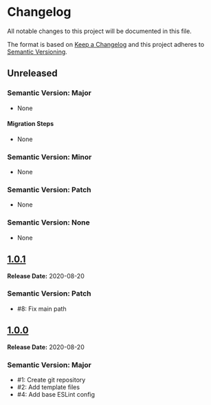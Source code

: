 # Changelog

All notable changes to this project will be documented in this file.

The format is based on [Keep a Changelog](https://keepachangelog.com/en/1.0.0/) and this project adheres to [Semantic Versioning](https://semver.org/spec/v2.0.0.html).

<!--

## [X.Y.Z](https://github.com/evernaut/eslint-config-base/releases/tag/X.Y.Z "Release X.Y.Z")

**Release Date:** YYYY-MM-DD

### Semantic Version: Major

- None

#### Migration Steps

- None

### Semantic Version: Minor

- None

### Semantic Version: Patch

- None

### Semantic Version: None

- None

-->

## Unreleased

### Semantic Version: Major

- None

#### Migration Steps

- None

### Semantic Version: Minor

- None

### Semantic Version: Patch

- None

### Semantic Version: None

- None

## [1.0.1](https://github.com/evernaut/eslint-config-base/releases/tag/1.0.1 "Release 1.0.1")

**Release Date:** 2020-08-20

### Semantic Version: Patch

- #8: Fix main path

## [1.0.0](https://github.com/evernaut/eslint-config-base/releases/tag/1.0.0 "Release 1.0.0")

**Release Date:** 2020-08-20

### Semantic Version: Major

- #1: Create git repository
- #2: Add template files
- #4: Add base ESLint config
